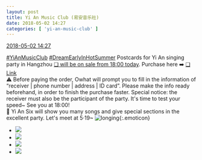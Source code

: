 ```yaml
---
layout: post
title: Yi An Music Club (易安音乐社)
date: 2018-05-02 14:27
categories: [ 'yi-an-music-club' ]
---
```


<div class="weibo-info">
  <a href="https://weibo.com/6094546964/GeMEwzTSj">2018-05-02 14:27</a>
</div>

[#YiAnMusicClub](https://weibo.com/p/100808beae2e3e05b17b64f63ebedca39f19b2/super_index) [#DreamEarlyInHotSummer](https://weibo.com/p/1008087f2adb78e0df137f468cbafdcbd0ffcf) Postcards for Yi An singing party in Hangzhou [❏ will be on sale from 18:00 today](http://t.cn/RuTKE1w). Purchase here ➡️ [❏ Link](https://www.owhat.cn/shop/shopdetail.html?id=36926)  
⚠️ Before paying the order, Owhat will prompt you to fill in the information of “receiver | phone number | address | ID card”. Please make the info ready beforehand, in order to finish the purchase faster. Special notice: the receiver must also be the participant of the party. It's time to test your speed~ See you at 18:00!  
📢 Yi An Six will show you many songs and give special sections in the excellent party. Let's meet at 5·19~ ![longing](https://img.t.sinajs.cn/t4/appstyle/expression/ext/normal/c9/2018new_chongjing_org.png){:.emoticon}

<!-- more -->

<ul class="weibo-pic-list-2">
  <li class="weibo-pic">
    <a href="http://wx3.sinaimg.cn/mw690/006Es64Aly1fqwygckbkqj31iq3rkb2a.jpg"><img src="http://wx3.sinaimg.cn/thumb150/006Es64Aly1fqwygckbkqj31iq3rkb2a.jpg"/></a>
  </li>
  <li class="weibo-pic">
    <a href="http://wx4.sinaimg.cn/mw690/006Es64Aly1fqwyg6rdxcj30p0239qv5.jpg"><img src="http://wx4.sinaimg.cn/thumb150/006Es64Aly1fqwyg6rdxcj30p0239qv5.jpg"/></a>
  </li>
  <li class="weibo-pic">
    <a href="http://wx2.sinaimg.cn/mw690/006Es64Aly1fqwygl9af1j32mj3sx7wk.jpg"><img src="http://wx2.sinaimg.cn/thumb150/006Es64Aly1fqwygl9af1j32mj3sx7wk.jpg"/></a>
  </li>
  <li class="weibo-pic">
    <a href="http://wx4.sinaimg.cn/mw690/006Es64Aly1fqwygu08c5j32kk3vu4qt.jpg"><img src="http://wx4.sinaimg.cn/thumb150/006Es64Aly1fqwygu08c5j32kk3vu4qt.jpg"/></a>
  </li>
</ul>
